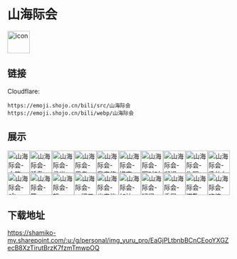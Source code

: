 # 山海际会
<img src="https://emoji.shojo.cn/bili/src/山海际会/icon.png" width="50" height="50" alt="icon">

## 链接
Cloudflare:
```
https://emoji.shojo.cn/bili/src/山海际会
https://emoji.shojo.cn/bili/webp/山海际会
```
## 展示
<img src="https://emoji.shojo.cn/bili/src/山海际会/山海际会-大笑.png" width="50" height="50" alt="山海际会-大笑"><img src="https://emoji.shojo.cn/bili/src/山海际会/山海际会-骄傲.png" width="50" height="50" alt="山海际会-骄傲"><img src="https://emoji.shojo.cn/bili/src/山海际会/山海际会-灵光一闪.png" width="50" height="50" alt="山海际会-灵光一闪"><img src="https://emoji.shojo.cn/bili/src/山海际会/山海际会-思考.png" width="50" height="50" alt="山海际会-思考"><img src="https://emoji.shojo.cn/bili/src/山海际会/山海际会-我来修理你.png" width="50" height="50" alt="山海际会-我来修理你"><img src="https://emoji.shojo.cn/bili/src/山海际会/山海际会-嫌弃.png" width="50" height="50" alt="山海际会-嫌弃"><img src="https://emoji.shojo.cn/bili/src/山海际会/山海际会-啊对对对是是是.png" width="50" height="50" alt="山海际会-啊对对对是是是"><img src="https://emoji.shojo.cn/bili/src/山海际会/山海际会-凝视.png" width="50" height="50" alt="山海际会-凝视"><img src="https://emoji.shojo.cn/bili/src/山海际会/山海际会-失眠.png" width="50" height="50" alt="山海际会-失眠"><img src="https://emoji.shojo.cn/bili/src/山海际会/山海际会-吼什么吼.png" width="50" height="50" alt="山海际会-吼什么吼"><img src="https://emoji.shojo.cn/bili/src/山海际会/山海际会-ok.png" width="50" height="50" alt="山海际会-ok"><img src="https://emoji.shojo.cn/bili/src/山海际会/山海际会-第一.png" width="50" height="50" alt="山海际会-第一"><img src="https://emoji.shojo.cn/bili/src/山海际会/山海际会-怒.png" width="50" height="50" alt="山海际会-怒"><img src="https://emoji.shojo.cn/bili/src/山海际会/山海际会-一键三连.png" width="50" height="50" alt="山海际会-一键三连"><img src="https://emoji.shojo.cn/bili/src/山海际会/山海际会-出来挨打.png" width="50" height="50" alt="山海际会-出来挨打"><img src="https://emoji.shojo.cn/bili/src/山海际会/山海际会-加油.png" width="50" height="50" alt="山海际会-加油"><img src="https://emoji.shojo.cn/bili/src/山海际会/山海际会-疑问.png" width="50" height="50" alt="山海际会-疑问"><img src="https://emoji.shojo.cn/bili/src/山海际会/山海际会-委屈.png" width="50" height="50" alt="山海际会-委屈"><img src="https://emoji.shojo.cn/bili/src/山海际会/山海际会-道歉.png" width="50" height="50" alt="山海际会-道歉"><img src="https://emoji.shojo.cn/bili/src/山海际会/山海际会-吃惊.png" width="50" height="50" alt="山海际会-吃惊">

## 下载地址

https://shamiko-my.sharepoint.com/:u:/g/personal/img_yuru_pro/EaGjPLtbnbBCnCEooYXGZecB8XzTirutBrzK7fzmTmwpOQ